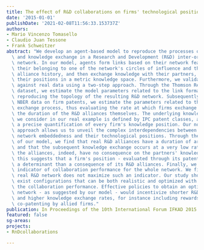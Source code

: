 ```yaml
---
title: The effect of R&D collaborations on firms' technological positions
date: '2015-01-01'
publishDate: '2021-02-08T11:56:33.153737Z'
authors:
- Mario Vincenzo Tomasello
- Claudio Juan Tessone
- Frank Schweitzer
abstract: "We develop an agent-based model to reproduce the processes of link formation\
  \ and knowledge exchange in a Research and Development (R&D) inter-organizational\
  \ network. In our model, agents form links based on their network features, i.e.\
  \ their belonging to one of the network's circles of influence and their previous\
  \ alliance history, and then exchange knowledge with their partners, thus modifying\
  \ their positions in a metric knowledge space. Furthermore, we validate the model\
  \ against real data using a two-step approach. Through the Thomson Reuters SDC alliance\
  \ dataset, we estimate the model parameters related to the link formation, thus\
  \ reproducing the topology of the resulting R&D network. Subsequently, using the\
  \ NBER data on firm patents, we estimate the parameters related to the knowledge\
  \ exchange process, thus evaluating the rate at which firms exchange knowledge and\
  \ the duration of the R&D alliances themselves. The underlying knowledge space that\
  \ we consider in our real example is defined by IPC patent classes, allowing for\
  \ a precise quantification of every firm's knowledge position. Our novel data-driven\
  \ approach allows us to unveil the complex interdependencies between the firms'\
  \ network embeddedness and their technological positions. Through the validation\
  \ of our model, we find that real R&D alliances have a duration of around two years,\
  \ and that the subsequent knowledge exchange occurs at a very low rate. Most of\
  \ the alliances, indeed, have no consequence on the partners' knowledge positions:\
  \ this suggests that a firm's position - evaluated through its patents - is rather\
  \ a determinant than a consequence of its R&D alliances. Finally, we propose an\
  \ indicator of collaboration performance for the whole network. We find that the\
  \ real R&D network does not maximize such an indicator. Our study shows that there\
  \ exist configurations that can be both realistic and optimized with respect to\
  \ the collaboration performance. Effective policies to obtain an optimized collaboration\
  \ network - as suggested by our model - would incentivize shorter R&D alliances\
  \ and higher knowledge exchange rates, for instance including rewards for quick\
  \ co-patenting by allied firms."
publication: In Proceedings of the 10th International Forum IFKAD 2015
featured: false
sg-areas:
projects:
- RnDcollaborations

---
```

